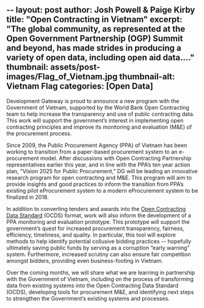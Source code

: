 --
layout: post
author: Josh Powell & Paige Kirby
title: "Open Contracting in Vietnam"
excerpt: "The global community, as represented at the Open Government Partnership (OGP) Summit and beyond, has made strides in producing a variety of open data, including open aid data...."
thumbnail: assets/post-images/Flag_of_Vietnam.jpg
thumbnail-alt: Vietnam Flag
categories: [Open Data]
---

Development Gateway is proud to announce a new program with the Government of Vietnam, supported by the World Bank Open Contracting team to help increase the transparency and use of public contracting data. This work will support the government’s interest in implementing open contracting principles and improve its monitoring and evaluation (M&E) of the procurement process.

Since 2009, the Public Procurement Agency (PPA) of Vietnam has been working to transition from a paper-based procurement system to an e-procurement model. After discussions with Open Contracting Partnership representatives earlier this year, and in line with the PPA’s ten year action plan, “Vision 2025 for Public Procurement,” DG will be leading an innovative research program for open contracting and M&E. This program will aim to provide insights and good practices to inform the transition from PPA’s existing pilot eProcurement system to a modern eProcurement system to be finalized in 2018.

In addition to converting tenders and awards into the [Open Contracting Data Standard](http://standard.open-contracting.org/) (OCDS) format, work will also inform the development of a PPA monitoring and evaluation prototype. This prototype will support the government’s quest for increased procurement transparency, fairness, efficiency, timeliness, and quality. In particular, this tool will explore methods to help identify potential collusive bidding practices -- hopefully ultimately saving public funds by serving as a corruption “early warning” system. Furthermore, increased scrutiny can also ensure fair competition amongst bidders, providing even business-footing in Vietnam.

Over the coming months, we will share what we are learning in partnership with the Government of Vietnam, including on the process of transforming data from existing systems into the Open Contracting Data Standard (OCDS), developing tools for procurement M&E, and identifying next steps to strengthen the Government’s existing systems and processes.
